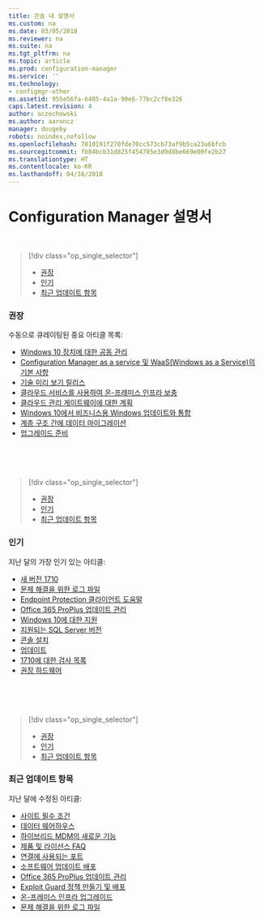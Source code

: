 ```yaml
---
title: 콘솔 내 설명서
ms.custom: na
ms.date: 03/05/2018
ms.reviewer: na
ms.suite: na
ms.tgt_pltfrm: na
ms.topic: article
ms.prod: configuration-manager
ms.service: ''
ms.technology:
- configmgr-other
ms.assetid: 955e56fa-6485-4a1a-90e6-77bc2cf8e326
caps.latest.revision: 4
author: aczechowski
ms.author: aaroncz
manager: dougeby
robots: noindex,nofollow
ms.openlocfilehash: 7810191f270fde70cc573cb73af9b5ca23a6bfcb
ms.sourcegitcommit: fb84bcb31d825f454785e3d9d8be669e00fe2b27
ms.translationtype: HT
ms.contentlocale: ko-KR
ms.lasthandoff: 04/16/2018
---
```

<!-- 
TFS 1357546
This page displays in-console, under the Support workspace, Documentation node. 
-->


# <a name="configuration-manager-documentation"></a>Configuration Manager 설명서

</br>

<a name="bkmk_recommend"></a>  

> [!div class="op_single_selector"]
> - [권장](#bkmk_recommend)
> - [인기](#bkmk_trend)
> - [최근 업데이트 항목](#bkmk_update)

### <a name="recommended"></a>권장 
수동으로 큐레이팅된 중요 아티클 목록:

- [Windows 10 장치에 대한 공동 관리](/sccm/core/clients/manage/co-management-overview)
- [Configuration Manager as a service 및 WaaS(Windows as a Service)의 기본 사항](/sccm/core/understand/configuration-manager-and-windows-as-service)
- [기술 미리 보기 릴리스](/sccm/core/get-started/technical-preview)
- [클라우드 서비스를 사용하여 온-프레미스 인프라 보충](/sccm/core/understand/use-cloud-services)
- [클라우드 관리 게이트웨이에 대한 계획](/sccm/core/clients/manage/plan-cloud-management-gateway)
- [Windows 10에서 비즈니스용 Windows 업데이트와 통합](/sccm/sum/deploy-use/integrate-windows-update-for-business-windows-10)
- [계층 구조 간에 데이터 마이그레이션](/sccm/core/migration/migrate-data-between-hierarchies)
- [업그레이드 준비](/sccm/core/clients/manage/upgrade/upgrade-analytics)


</br>

</br>

</br>

<a name="bkmk_trend"></a>  

> [!div class="op_single_selector"]
> - [권장](#bkmk_recommend)
> - [인기](#bkmk_trend)
> - [최근 업데이트 항목](#bkmk_update)

### <a name="trending"></a>인기
지난 달의 가장 인기 있는 아티클:

- [새 버전 1710](/sccm/core/plan-design/changes/whats-new-in-version-1710)
- [문제 해결을 위한 로그 파일](/sccm/core/plan-design/hierarchy/log-files)
- [Endpoint Protection 클라이언트 도움말](/sccm/protect/deploy-use/endpoint-protection-client-help)
- [Office 365 ProPlus 업데이트 관리](/sccm/sum/deploy-use/manage-office-365-proplus-updates)
- [Windows 10에 대한 지원](/sccm/core/plan-design/configs/support-for-windows-10)
- [지원되는 SQL Server 버전](/sccm/core/plan-design/configs/support-for-sql-server-versions)
- [콘솔 설치](/sccm/core/servers/deploy/install/install-consoles)
- [업데이트](/sccm/core/servers/manage/updates)
- [1710에 대한 검사 목록](/sccm/core/servers/manage/checklist-for-installing-update-1710)
- [권장 하드웨어](/sccm/core/plan-design/configs/recommended-hardware)


</br>

</br>

</br>

<a name="bkmk_update"></a>  

> [!div class="op_single_selector"]
> - [권장](#bkmk_recommend)
> - [인기](#bkmk_trend)
> - [최근 업데이트 항목](#bkmk_update)

### <a name="recently-updated"></a>최근 업데이트 항목
지난 달에 수정된 아티클:

- [사이트 필수 조건](/sccm/core/plan-design/configs/site-and-site-system-prerequisites)
- [데이터 웨어하우스](/sccm/core/servers/manage/data-warehouse)
- [하이브리드 MDM의 새로운 기능](/sccm/mdm/understand/whats-new-in-hybrid-mobile-device-management)
- [제품 및 라이선스 FAQ](/sccm/core/understand/product-and-licensing-faq)
- [연결에 사용되는 포트](/sccm/core/plan-design/hierarchy/ports)
- [소프트웨어 업데이트 배포](/sccm/sum/deploy-use/deploy-software-updates)
- [Office 365 ProPlus 업데이트 관리](/sccm/sum/deploy-use/manage-office-365-proplus-updates)
- [Exploit Guard 정책 만들기 및 배포](/sccm/protect/deploy-use/create-deploy-exploit-guard-policy)
- [온-프레미스 인프라 업그레이드](/sccm/core/servers/manage/upgrade-on-premises-infrastructure)
- [문제 해결을 위한 로그 파일](/sccm/core/plan-design/hierarchy/log-files)


